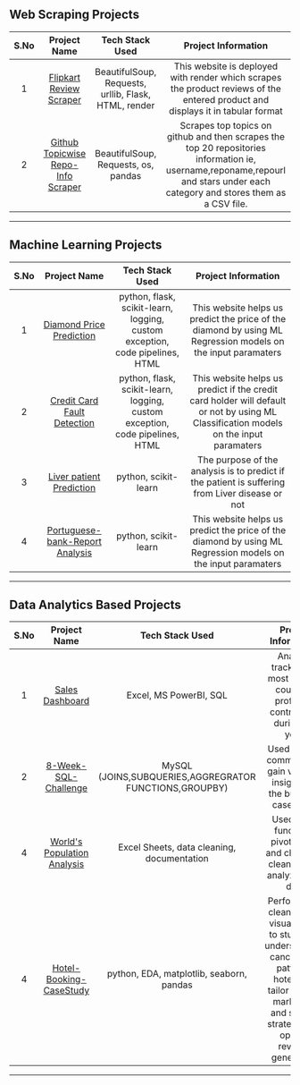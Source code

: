 ## Web Scraping Projects
<table>
  <thead>
    <th>S.No</th>
    <th>Project Name</th>
    <th>Tech Stack Used</th>
    <th>Project Information</th>
  </thead>
  <tbody align="center">
    <tr>
      <td>1</td>
      <td><a href = "https://github.com/jyotiprava99/FlipKartReview-Scapper">Flipkart Review Scraper</a></td>
      <td>BeautifulSoup, Requests, urllib, Flask, HTML, render</td>
      <td>This website is deployed with render which scrapes the product reviews of the entered product and displays it in tabular format</td>
    </tr>
    <tr>
      <td>2</td>
      <td><a href = "https://github.com/jyotiprava99/Scrapping_GitHub_TopicWise">Github Topicwise Repo-Info Scraper</a></td>
      <td>BeautifulSoup, Requests, os, pandas</td>
      <td>Scrapes top topics on github and then scrapes the top 20 repositories information ie, username,reponame,repourl and stars under each category and stores them as a CSV file.</td>
    </tr>
     
  </tbody>
</table>

---

## Machine Learning Projects
<table>
  <thead>
    <th>S.No</th>
    <th>Project Name</th>
    <th>Tech Stack Used</th>
    <th>Project Information</th>
  </thead>
  <tbody align="center">
    <tr>
         <td>1</td>
      <td><a href = "https://github.com/rachitdani/Diamond-Price-Prediction-Project.git">Diamond Price Prediction</a></td>
      <td>python, flask, scikit-learn, logging, custom exception, code pipelines, HTML</td>
      <td>This website helps us predict the price of the diamond by using ML Regression models on the input paramaters</td>
    </tr>
    <tr>
      <td>2</td>
      <td><a href = "https://github.com/rachitdani/Credit-Card-Fault-Detection- 
        Project.git">Credit Card Fault Detection</a></td>
      <td>python, flask, scikit-learn, logging, custom exception, code pipelines, HTML</td>
      <td>This website helps us predict if the credit card holder will default or not by using ML Classification models on the input paramaters</td>
    </tr>
      <td>3</td>
      <td><a href = "https://github.com/jyotiprava99/LIVER-PATIENT-PREDICTION">Liver patient Prediction</a></td>
      <td>python, scikit-learn</td>
      <td>The purpose of the analysis is to predict if the patient is suffering from Liver disease or not </td>
    </tr>
    <tr>
   <td>4</td>
      <td><a href = "https://github.com/jyotiprava99/Portuguese-Bank-Report-Analysis">Portuguese-bank-Report Analysis</a></td>
      <td>python, scikit-learn</td>
      <td>This website helps us predict the price of the diamond by using ML Regression models on the input paramaters</td>
    </tr>
 
  </tbody>
</table>

---

    
## Data Analytics Based Projects
<table>
  <thead>
    <th>S.No</th>
    <th>Project Name</th>
    <th>Tech Stack Used</th>
    <th>Project Information</th>
  </thead>
  <tbody align="center">
    <tr>
      <td>1</td>
      <td><a href = "https://github.com/jyotiprava99/Amazon-Sales-Data-report">Sales Dashboard</a></td>
      <td>Excel, MS PowerBI, SQL</td>
      <td>Analysis tracked the most and top countries profit and contribution during the year.</td>
    </tr>
    <tr>
      <td>2</td>
      <td><a href = "https://github.com/jyotiprava99/8-Week-SQL-Challenge-Case-Study-1--Danny-s-Diner">8-Week-SQL-Challenge</a></td>
      <td>MySQL (JOINS,SUBQUERIES,AGGREGRATOR FUNCTIONS,GROUPBY)</td>
      <td>Used MySQL commands to gain valuable insights for the business case study</td>
    </tr>
    <tr>
      <td>4</td>
      <td><a href = "https://github.com/jyotiprava99/World-Population-Analysis">World's Population Analysis</a></td>
      <td>Excel Sheets, data cleaning, documentation</td>
      <td>Used excel functions, pivot tables and charts for cleaning and analyzing the data</td>
    </tr>
    <tr>
      <td>4</td>
      <td><a href = "https://github.com/jyotiprava99/Hotel-Booking-Case-study">Hotel-Booking-CaseStudy</a></td>
      <td>python, EDA, matplotlib, seaborn, pandas</td>
      <td>Perform data cleaning and visualization to study and understanding cancellation patterns, hotels can tailor pricing, marketing, and service strategies for optimal revenue generation.</td>
    </tr>
  </tbody>
</table>


---
